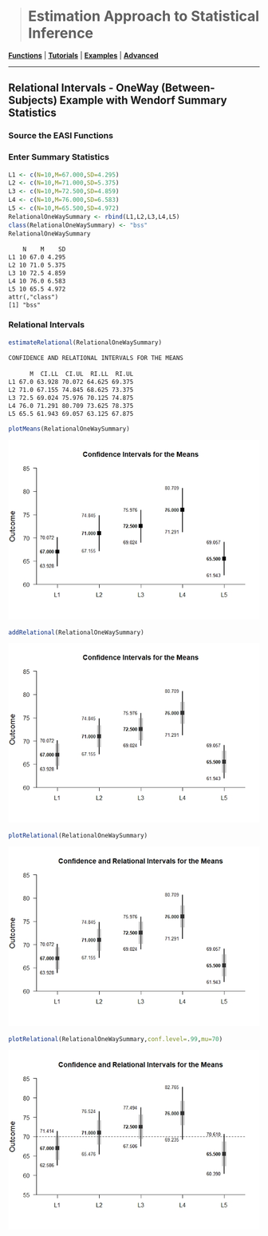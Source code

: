 ># Estimation Approach to Statistical Inference

[**Functions**](../../Functions) | 
[**Tutorials**](../../Tutorials) | 
[**Examples**](../../Examples) | 
[**Advanced**](../../Advanced)

---

## Relational Intervals - OneWay (Between-Subjects) Example with Wendorf Summary Statistics

### Source the EASI Functions

### Enter Summary Statistics

```r
L1 <- c(N=10,M=67.000,SD=4.295)
L2 <- c(N=10,M=71.000,SD=5.375)
L3 <- c(N=10,M=72.500,SD=4.859)
L4 <- c(N=10,M=76.000,SD=6.583)
L5 <- c(N=10,M=65.500,SD=4.972)
RelationalOneWaySummary <- rbind(L1,L2,L3,L4,L5)
class(RelationalOneWaySummary) <- "bss"
RelationalOneWaySummary
```
```
    N    M    SD
L1 10 67.0 4.295
L2 10 71.0 5.375
L3 10 72.5 4.859
L4 10 76.0 6.583
L5 10 65.5 4.972
attr(,"class")
[1] "bss"
```

### Relational Intervals

```r
estimateRelational(RelationalOneWaySummary)
```
```
CONFIDENCE AND RELATIONAL INTERVALS FOR THE MEANS

      M  CI.LL  CI.UL  RI.LL  RI.UL
L1 67.0 63.928 70.072 64.625 69.375
L2 71.0 67.155 74.845 68.625 73.375
L3 72.5 69.024 75.976 70.125 74.875
L4 76.0 71.291 80.709 73.625 78.375
L5 65.5 61.943 69.057 63.125 67.875
```

```r
plotMeans(RelationalOneWaySummary)
```
<kbd><img src="RelationalOneWayFigure1.jpeg"></kbd>
```r
addRelational(RelationalOneWaySummary)
```
<kbd><img src="RelationalOneWayFigure2.jpeg"></kbd>
```r
plotRelational(RelationalOneWaySummary)
```
<kbd><img src="RelationalOneWayFigure4.jpeg"></kbd>
```r
plotRelational(RelationalOneWaySummary,conf.level=.99,mu=70)
```
<kbd><img src="RelationalOneWayFigure5.jpeg"></kbd>
